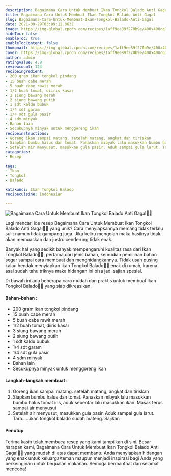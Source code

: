 ```yaml
---
description: Bagaimana Cara Untuk Membuat Ikan Tongkol Balado Anti Gagal"
title: Bagaimana Cara Untuk Membuat Ikan Tongkol Balado Anti Gagal
slug: Bagaimana-Cara-Untuk-Membuat-Ikan-Tongkol-Balado-Anti-Gagal
date: 2021-09-29T03:09:12.063Z
image: https://img-global.cpcdn.com/recipes/1aff9ee89f270b9e/400x400cq70/photo.jpg
hideToc: false
enableToc: true
enableTocContent: false
thumbnail: https://img-global.cpcdn.com/recipes/1aff9ee89f270b9e/400x400cq70/photo.jpg
cover: https://img-global.cpcdn.com/recipes/1aff9ee89f270b9e/400x400cq70/photo.jpg
author: admin
ratingvalue: 4.8
reviewcount: 124
recipeingredient:
- 200 gram ikan tongkol pindang
- 15 buah cabe merah
- 5 buah cabe rawit merah
- 1/2 buah tomat, diiris kasar
- 3 siung bawang merah
- 2 siung bawang putih
- 1 sdt kaldu bubuk
- 1/4 sdt garam
- 1/4 sdt gula pasir
- 4 sdm minyak
- Bahan lain
- Secukupnya minyak untuk menggoreng ikan
recipeinstructions:
- Goreng ikan sampai matang. setelah matang, angkat dan tiriskan
- Siapkan bumbu halus dan tomat. Panaskan mibyak lalu masukkan bumbu halus tomat iris, aduk sebentar lalu masukkan ikan. Masak terus sampai air menyusut
- Setelah air menyusut, masukkan gula pasir. Aduk sampai gula larut. Tara......ikan tongkol balado sudah mateng. Sajikan
categories:
- Resep

tags:
- Ikan
- Tongkol
- Balado

katakunci: Ikan Tongkol Balado
recipecuisine: Indonesian

---
```


![Bagaimana Cara Untuk Membuat Ikan Tongkol Balado Anti Gagal👩‍🍳](https://img-global.cpcdn.com/recipes/1aff9ee89f270b9e/400x400cq70/photo.jpg)

Lagi mencari ide resep Bagaimana Cara Untuk Membuat Ikan Tongkol Balado Anti Gagal👩‍🍳 yang unik? Cara menyiapkannya memang tidak terlalu sulit namun tidak gampang juga. Jika keliru mengolah maka hasilnya tidak akan memuaskan dan justru cenderung tidak enak.

Banyak hal yang sedikit banyak mempengaruhi kualitas rasa dari Ikan Tongkol Balado👩‍🍳, pertama dari jenis bahan, kemudian pemilihan bahan segar sampai cara membuat dan menghidangkannya. Tidak usah pusing kalau hendak menyiapkan Ikan Tongkol Balado👩‍🍳 enak di rumah, karena asal sudah tahu triknya maka hidangan ini bisa jadi sajian spesial.

Di bawah ini ada beberapa cara mudah dan praktis untuk membuat Ikan Tongkol Balado👩‍🍳 yang siap dikreasikan.

<!--inarticleads1-->

#### Bahan-bahan :

- 200 gram ikan tongkol pindang
- 15 buah cabe merah
- 5 buah cabe rawit merah
- 1/2 buah tomat, diiris kasar
- 3 siung bawang merah
- 2 siung bawang putih
- 1 sdt kaldu bubuk
- 1/4 sdt garam
- 1/4 sdt gula pasir
- 4 sdm minyak
- Bahan lain
- Secukupnya minyak untuk menggoreng ikan

<!--inarticleads2-->

#### Langkah-langkah membuat :

1. Goreng ikan sampai matang. setelah matang, angkat dan tiriskan
1. Siapkan bumbu halus dan tomat. Panaskan mibyak lalu masukkan bumbu halus tomat iris, aduk sebentar lalu masukkan ikan. Masak terus sampai air menyusut
1. Setelah air menyusut, masukkan gula pasir. Aduk sampai gula larut. Tara......ikan tongkol balado sudah mateng. Sajikan

#### Penutup

Terima kasih telah membaca resep yang kami tampilkan di sini. Besar harapan kami, Bagaimana Cara Untuk Membuat Ikan Tongkol Balado Anti Gagal👩‍🍳 yang mudah di atas dapat membantu Anda menyiapkan hidangan yang enak untuk keluarga/teman maupun menjadi inspirasi bagi Anda yang berkeinginan untuk berjualan makanan. Semoga bermanfaat dan selamat mencoba!